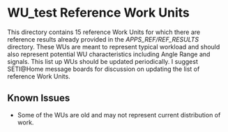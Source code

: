 # WU_test Reference Work Units

  This directory contains 15 reference Work Units for which there are reference results already provided
  in the *APPS_REF/REF_RESULTS* directory.  These WUs are meant to represent typical workload and should also
  represent potential WU characteristics including Angle Range and signals.  This list up WUs should be
  updated periodically.  I suggest SETI@Home message boards for discussion on updating the list of reference
  Work Units.

## Known Issues
* Some of the WUs are old and may not represent current distribution of work.

  
